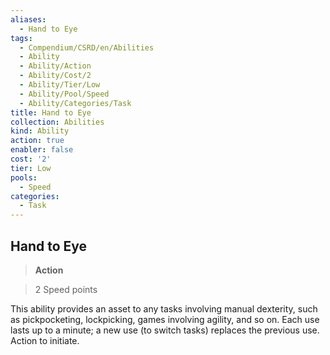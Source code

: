 ```yaml
---
aliases:
  - Hand to Eye
tags:
  - Compendium/CSRD/en/Abilities
  - Ability
  - Ability/Action
  - Ability/Cost/2
  - Ability/Tier/Low
  - Ability/Pool/Speed
  - Ability/Categories/Task
title: Hand to Eye
collection: Abilities
kind: Ability
action: true
enabler: false
cost: '2'
tier: Low
pools:
  - Speed
categories:
  - Task
---
```

## Hand to Eye    
>**Action**    
>2 Speed points  
    
This ability provides an asset to any tasks involving manual dexterity, such as pickpocketing, lockpicking, games involving agility, and so on. Each use lasts up to a minute; a new use (to switch tasks) replaces the previous use. Action to initiate.